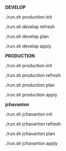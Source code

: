 




**DEVELOP**

./run.sh production init

./run.sh develop refresh

./run.sh develop plan

./run.sh develop apply

**PRODUCTION**

./run.sh production init

./run.sh production refresh

./run.sh production plan

./run.sh production apply

**jchavanton**

./run.sh jchavanton init

./run.sh jchavanton refresh

./run.sh jchavanton plan

./run.sh jchavanton apply
